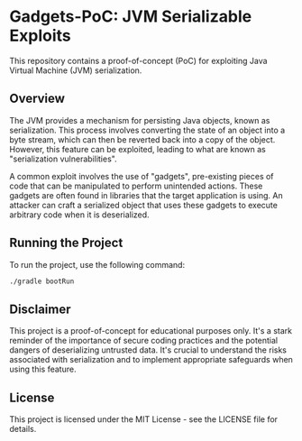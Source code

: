 # Gadgets-PoC: JVM Serializable Exploits

This repository contains a proof-of-concept (PoC) for exploiting Java Virtual Machine (JVM) serialization.

## Overview

The JVM provides a mechanism for persisting Java objects, known as serialization. This process involves converting the state of an object into a byte stream, which can then be reverted back into a copy of the object. However, this feature can be exploited, leading to what are known as "serialization vulnerabilities".

A common exploit involves the use of "gadgets", pre-existing pieces of code that can be manipulated to perform unintended actions. These gadgets are often found in libraries that the target application is using. An attacker can craft a serialized object that uses these gadgets to execute arbitrary code when it is deserialized.

## Running the Project

To run the project, use the following command:

```bash
./gradle bootRun
```


## Disclaimer
This project is a proof-of-concept for educational purposes only. It's a stark reminder of the importance of secure coding practices and the potential dangers of deserializing untrusted data. It's crucial to understand the risks associated with serialization and to implement appropriate safeguards when using this feature.

## License
This project is licensed under the MIT License - see the LICENSE file for details.